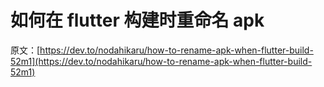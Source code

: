 # 如何在 flutter 构建时重命名 apk

原文：[https://dev.to/nodahikaru/how-to-rename-apk-when-flutter-build-52m1](https://dev.to/nodahikaru/how-to-rename-apk-when-flutter-build-52m1)